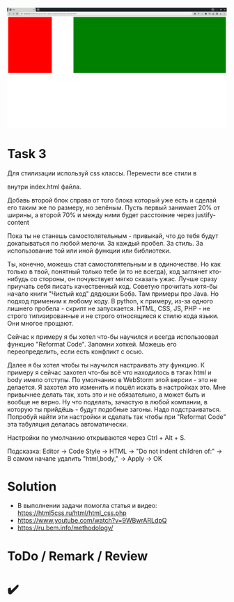 ![3](https://github.com/makhnanov/telegram-bot-support-platform/blob/main/lessons/3/img.png)

# Task 3
Для стилизации используй css классы.
Перемести все стили в
<style>
 ... тут все стили ...
 </style>
внутри index.html файла.

Добавь второй блок справа от того блока который уже есть и сделай его таким же по размеру, но зелёным.
Пусть первый занимает 20% от ширины, а второй 70% и между ними будет расстояние через justify-content

Пока ты не станешь самостолятельным - привыкай, что до тебя будут докапываться по любой мелочи. За каждый пробел.
За стиль. За использование той или иной функции или библиотеки.

Ты, конечно, можешь стат самостолятельным и в одиночестве.
Но как только в твой, понятный только тебе (и то не всегда), код заглянет кто-нибудь со стороны,
он почувствует мягко сказать ужас. Лучше сразу приучать себя писать качественный код.
Советую прочитать хотя-бы начало книги "Чистый код" дядюшки Боба. Там примеры про Java. Но подход применим к любому коду.
В python, к примеру, из-за одного лишнего пробела - скрипт не запускается.
HTML, CSS, JS, PHP - не строго типизированные и не строго относящиеся к стилю кода языки. Они многое прощают.

Сейчас к примеру я бы хотел что-бы научился и всегда использоовал функцию "Reformat Code".
Запомни хоткей. Можешь его переопределить, если есть конфликт с осью.

Далее я бы хотел чтобы ты научился настраивать эту функцию.
К примеру я сейчас захотел что-бы всё что находилось в тэгах html и body имело отступы.
По умолчанию в WebStorm этой версии - это не делается.
Я захотел это изменить и пошёл искать в настройках это.
Мне привычнее делать так, хоть это и не обязательно, а может быть и вообще не верно.
Ну что поделать, зачастую в любой компании, в которую ты прийдёшь - будут подобные загоны. Надо подстраиваться.
Попробуй найти эти настройки и сделать так чтобы при "Reformat Code" эта табуляция делалась автоматически.

Настройки по умолчанию открываются через Ctrl + Alt + S.

Подсказка:
Editor -> Code Style -> HTML -> "Do not indent children of:" -> В самом начале удалить "html,body," -> Apply -> OK

# Solution
- В выполнении задачи помогла статья и видео: https://html5css.ru/html/html_css.php
- https://www.youtube.com/watch?v=9WBwrARLdpQ
- https://ru.bem.info/methodology/

# ToDo / Remark / Review
# :heavy_check_mark:
